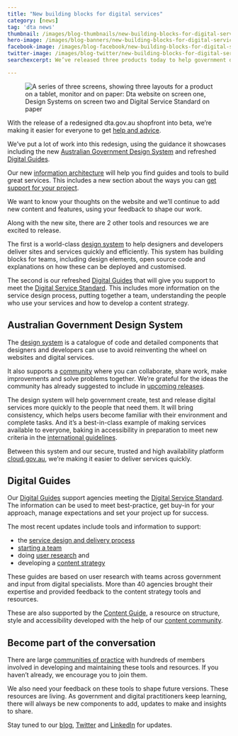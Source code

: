 ```yaml
---
title: "New building blocks for digital services"
category: [news]
tag: 'dta news'
thumbnail: /images/blog-thumbnails/new-building-blocks-for-digital-services_thumbnailv3.png
hero-image: /images/blog-banners/new-building-blocks-for-digital-services_herov3.png
facebook-image: /images/blog-facebook/new-building-blocks-for-digital-services_facebookv3.png
twitter-image: /images/blog-twitter/new-building-blocks-for-digital-services_twitterv3.png
searchexcerpt: We’ve released three products today to help government deliver better online services and experiences.

---
```


<figure>
  <img src="{{ site.url }}{{ site.baseurl }}{{ page.hero-image }}" alt="A series of three screens, showing three layouts for a product on a tablet, monitor and on paper: Dta website on screen one, Design Systems on screen two and Digital Service Standard on paper">
</figure>

With the release of a redesigned dta.gov.au shopfront into beta, we’re making it easier for everyone to get [help and advice](https://beta.dta.gov.au/help-and-advice).

We’ve put a lot of work into this redesign, using the guidance it showcases including the new [Australian Government Design System](https://designsystem.gov.au/) and refreshed [Digital Guides](https://guides.service.gov.au/).

Our new [information architecture](https://beta.dta.gov.au/blogs/developing-new-site-structure-dtagovau) will help you find guides and tools to build great services. This includes a new section about the ways you can [get support for your project](https://beta.dta.gov.au/help-and-advice).

We want to know your thoughts on the website and we’ll continue to add new content and features, using your feedback to shape our work.

Along with the new site, there are 2 other tools and resources we are excited to release.

The first is a world-class [design system](http://designsystem.gov.au) to help designers and developers deliver sites and services quickly and efficiently. This system has building blocks for teams, including design elements, open source code and explanations on how these can be deployed and customised.

The second is our refreshed [Digital Guides](https://guides.service.gov.au/) that will give you support to meet the [Digital Service Standard](https://beta.dta.gov.au/help-and-advice/digital-service-standard). This includes more information on the service design process, putting together a team, understanding the people who use your services and how to develop a content strategy.

## Australian Government Design System
The [design system](http://designsystem.gov.au) is a catalogue of code and detailed components that designers and developers can use to avoid reinventing the wheel on websites and digital services.

It also supports a [community](https://community.digital.gov.au/c/designsystem) where you can collaborate, share work, make improvements and solve problems together. We’re grateful for the ideas the community has already suggested to include in [upcoming releases](https://github.com/orgs/govau/projects/7?fullscreen=true).

The design system will help government create, test and release digital services more quickly to the people that need them. It will bring consistency, which helps users become familiar with their environment and complete tasks. And it’s a best-in-class example of making services available to everyone, baking in accessibility in preparation to meet new criteria in the [international guidelines](https://www.w3.org/TR/WCAG21/).

Between this system and our secure, trusted and high availability platform [cloud.gov.au](https://beta.dta.gov.au/our-projects/cloudgovau), we’re making it easier to deliver services quickly.

## Digital Guides
Our [Digital Guides](https://guides.service.gov.au/) support agencies meeting the [Digital Service Standard](https://beta.dta.gov.au/help-and-advice/digital-service-standard). The information can be used to meet best-practice, get buy-in for your approach, manage expectations and set your project up for success.

The most recent updates include tools and information to support:
* the [service design and delivery process](https://guides.service.gov.au/service-design-delivery-process/)
* [starting a team](https://guides.service.gov.au/starting-team/)
* doing [user research](https://guides.service.gov.au/user-research/) and
* developing a [content strategy](https://guides.service.gov.au/content-strategy/)

These guides are based on user research with teams across government and input from digital specialists. More than 40 agencies brought their expertise and provided feedback to the content strategy tools and resources.

These are also supported by the [Content Guide](https://guides.service.gov.au/content-guide/), a resource on structure, style and accessibility developed with the help of our [content community](https://beta.dta.gov.au/help-and-advice/communities-practice#content-design-and-strategy-community).   

## Become part of the conversation

There are large [communities of practice](https://beta.dta.gov.au/help-and-advice/communities-practice) with hundreds of members involved in developing and maintaining these tools and resources. If you haven’t already, we encourage you to join them.

We also need your feedback on these tools to shape future versions. These resources are living. As government and digital practitioners keep learning, there will always be new components to add, updates to make and insights to share.  


Stay tuned to our [blog](https://beta.dta.gov.au/news-blogs), [Twitter](https://twitter.com/DTA) and [LinkedIn](https://www.linkedin.com/company/digital-transformation-agency/) for updates.
